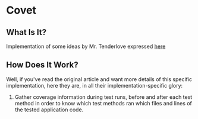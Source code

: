 Covet
=====

What Is It?
-----------

Implementation of some ideas by Mr. Tenderlove expressed
[here](http://tenderlovemaking.com/2015/02/13/predicting-test-failues.html)

How Does It Work?
-----------------

Well, if you've read the original article and want more details
of this specific implementation, here they are, in all their
implementation-specific glory:

1) Gather coverage information during test runs, before and after
each test method in order to know which test methods ran which
files and lines of the tested application code.
